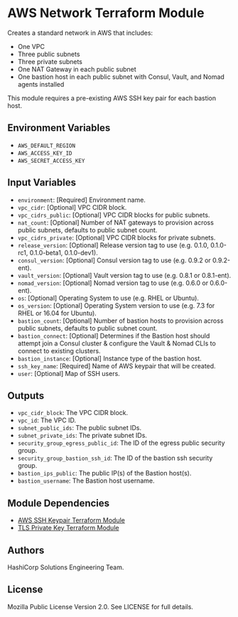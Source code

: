 # AWS Network Terraform Module

Creates a standard network in AWS that includes:

- One VPC
- Three public subnets
- Three private subnets
- One NAT Gateway in each public subnet
- One bastion host in each public subnet with Consul, Vault, and Nomad agents installed

This module requires a pre-existing AWS SSH key pair for each bastion host.

## Environment Variables

- `AWS_DEFAULT_REGION`
- `AWS_ACCESS_KEY_ID`
- `AWS_SECRET_ACCESS_KEY`

## Input Variables

- `environment`:  [Required] Environment name.
- `vpc_cidr`:  [Optional] VPC CIDR block.
- `vpc_cidrs_public`:  [Optional] VPC CIDR blocks for public subnets.
- `nat_count`:  [Optional] Number of NAT gateways to provision across public subnets, defaults to public subnet count.
- `vpc_cidrs_private`:  [Optional] VPC CIDR blocks for private subnets.
- `release_version`:  [Optional] Release version tag to use (e.g. 0.1.0, 0.1.0-rc1, 0.1.0-beta1, 0.1.0-dev1).
- `consul_version`:  [Optional] Consul version tag to use (e.g. 0.9.2 or 0.9.2-ent).
- `vault_version`:  [Optional] Vault version tag to use (e.g. 0.8.1 or 0.8.1-ent).
- `nomad_version`:  [Optional] Nomad version tag to use (e.g. 0.6.0 or 0.6.0-ent).
- `os`:  [Optional] Operating System to use (e.g. RHEL or Ubuntu).
- `os_version`:  [Optional] Operating System version to use (e.g. 7.3 for RHEL or 16.04 for Ubuntu).
- `bastion_count`:  [Optional] Number of bastion hosts to provision across public subnets, defaults to public subnet count.
- `bastion_connect`:  [Optional] Determines if the Bastion host should attempt join a Consul cluster & configure the Vault & Nomad CLIs to connect to existing clusters.
- `bastion_instance`:  [Optional] Instance type of the bastion host.
- `ssh_key_name`:  [Required] Name of AWS keypair that will be created.
- `user`:  [Optional] Map of SSH users.

## Outputs

- `vpc_cidr_block`:  The VPC CIDR block.
- `vpc_id`:  The VPC ID.
- `subnet_public_ids`:  The public subnet IDs.
- `subnet_private_ids`:  The private subnet IDs.
- `security_group_egress_public_id`:  The ID of the egress public security group.
- `security_group_bastion_ssh_id`:  The ID of the bastion ssh security group.
- `bastion_ips_public`:  The public IP(s) of the Bastion host(s).
- `bastion_username`:  The Bastion host username.

## Module Dependencies

- [AWS SSH Keypair Terraform Module](https://github.com/hashicorp-modules/ssh-keypair-aws)
- [TLS Private Key Terraform Module](https://github.com/hashicorp-modules/tls-private-key)

## Authors

HashiCorp Solutions Engineering Team.

## License

Mozilla Public License Version 2.0. See LICENSE for full details.
